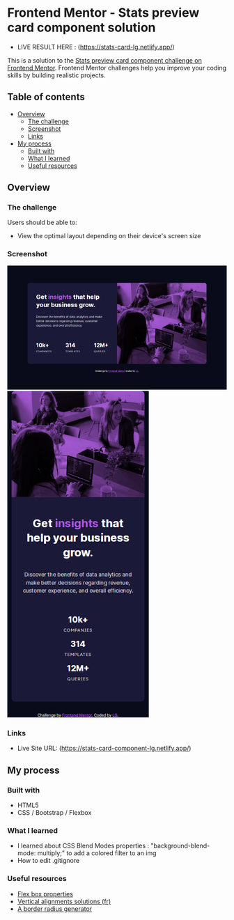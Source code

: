 # Frontend Mentor - Stats preview card component solution

- LIVE RESULT HERE : (https://stats-card-lg.netlify.app/)


This is a solution to the [Stats preview card component challenge on Frontend Mentor](https://www.frontendmentor.io/challenges/stats-preview-card-component-8JqbgoU62). Frontend Mentor challenges help you improve your coding skills by building realistic projects. 

## Table of contents

- [Overview](#overview)
  - [The challenge](#the-challenge)
  - [Screenshot](#screenshot)
  - [Links](#links)
- [My process](#my-process)
  - [Built with](#built-with)
  - [What I learned](#what-i-learned)
  - [Useful resources](#useful-resources)

## Overview

### The challenge

Users should be able to:

- View the optimal layout depending on their device's screen size

### Screenshot

![](my-designs/desktop.png)
![](my-designs/mobile.png)

### Links

- Live Site URL: (https://stats-card-component-lg.netlify.app/)

## My process

### Built with

- HTML5
- CSS / Bootstrap / Flexbox


### What I learned

- I learned about CSS Blend Modes properties : "background-blend-mode: multiply;" to add a colored filter to an img
- How to edit .gitignore


### Useful resources

- [Flex box properties](https://css-tricks.com/snippets/css/a-guide-to-flexbox/) 
- [Vertical alignments solutions (fr)](https://www.alsacreations.com/tuto/lire/1032-Commentcentrerverticalementsurtouslesnavigateurs.htm) 
- [A border radius generator](https://border-radius.com/) 


